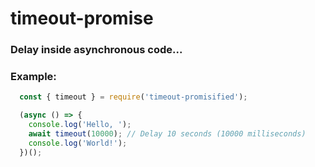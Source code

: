 # timeout-promise
### Delay inside asynchronous code...

### Example:
```js
  const { timeout } = require('timeout-promisified');

  (async () => {
    console.log('Hello, ');
    await timeout(10000); // Delay 10 seconds (10000 milliseconds)
    console.log('World!');
  })();
```